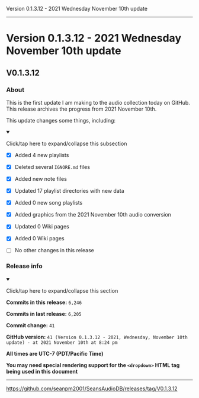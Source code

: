 Version 0.1.3.12 - 2021 Wednesday November 10th update

***

# Version 0.1.3.12 - 2021 Wednesday November 10th update

## V0.1.3.12

### About

This is the first update I am making to the audio collection today on GitHub. This release archives the progress from 2021 November 10th.

This update changes some things, including:

<details open><summary><p>Click/tap here to expand/collapse this subsection</p></summary>

- [x] Added 4 new playlists

- [x] Deleted several `IGNORE.md` files

- [x] Added new note files

- [x] Updated 17 playlist directories with new data

- [x] Added 0 new song playlists

- [x] Added graphics from the 2021 November 10th audio conversion

- [x] Updated 0 Wiki pages

- [x] Added 0 Wiki pages

- [ ] No other changes in this release

</details>

### Release info

<details open><summary><p>Click/tap here to expand/collapse this section</p></summary>

**Commits in this release:** `6,246`

**Commits in last release:** `6,205`

**Commit change:** `41`

**GitHub version:** `41 (Version 0.1.3.12 - 2021, Wednesday, November 10th update) - at 2021 November 10th at 8:24 pm`

**All times are UTC-7 (PDT/Pacific Time)**

**You may need special rendering support for the `<dropdown>` HTML tag being used in this document**

</details>

***

https://github.com/seanpm2001/SeansAudioDB/releases/tag/V0.1.3.12
